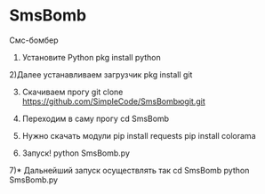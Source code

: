 # SmsBomb
Смс-бомбер

1) Установите Python
 pkg install python
   
2)Далее устанавливаем загрузчик
 pkg install git   
  
3) Скачиваем прогу
 git clone https://github.com/SimpIeCode/SmsBombюgit.git
   
4) Переходим в саму прогу
 cd SmsBomb
   
5) Нужно скачать модули
 pip install requests
 pip install colorama
 
6) Запуск!
 python SmsBomb.py

7)* Дальнейший запуск осуществлять так
cd SmsBomb
python SmsBomb.py

